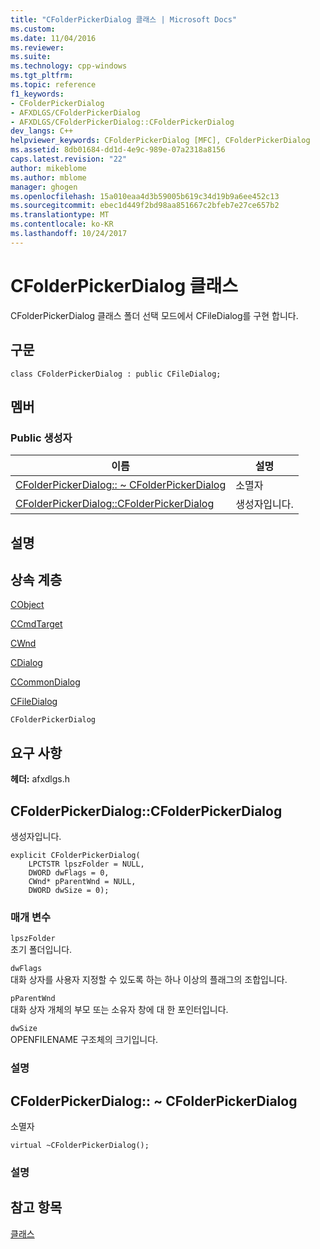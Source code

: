 ```yaml
---
title: "CFolderPickerDialog 클래스 | Microsoft Docs"
ms.custom: 
ms.date: 11/04/2016
ms.reviewer: 
ms.suite: 
ms.technology: cpp-windows
ms.tgt_pltfrm: 
ms.topic: reference
f1_keywords:
- CFolderPickerDialog
- AFXDLGS/CFolderPickerDialog
- AFXDLGS/CFolderPickerDialog::CFolderPickerDialog
dev_langs: C++
helpviewer_keywords: CFolderPickerDialog [MFC], CFolderPickerDialog
ms.assetid: 8db01684-dd1d-4e9c-989e-07a2318a8156
caps.latest.revision: "22"
author: mikeblome
ms.author: mblome
manager: ghogen
ms.openlocfilehash: 15a010eaa4d3b59005b619c34d19b9a6ee452c13
ms.sourcegitcommit: ebec1d449f2bd98aa851667c2bfeb7e27ce657b2
ms.translationtype: MT
ms.contentlocale: ko-KR
ms.lasthandoff: 10/24/2017
---
```

# <a name="cfolderpickerdialog-class"></a>CFolderPickerDialog 클래스
CFolderPickerDialog 클래스 폴더 선택 모드에서 CFileDialog를 구현 합니다.  
  
## <a name="syntax"></a>구문  
  
```  
class CFolderPickerDialog : public CFileDialog;  
```  
  
## <a name="members"></a>멤버  
  
### <a name="public-constructors"></a>Public 생성자  
  
|이름|설명|  
|----------|-----------------|  
|[CFolderPickerDialog:: ~ CFolderPickerDialog](#cfolderpickerdialog__~cfolderpickerdialog)|소멸자|  
|[CFolderPickerDialog::CFolderPickerDialog](#cfolderpickerdialog)|생성자입니다.|  
  
## <a name="remarks"></a>설명  
  
## <a name="inheritance-hierarchy"></a>상속 계층  
 [CObject](../../mfc/reference/cobject-class.md)  
  
 [CCmdTarget](../../mfc/reference/ccmdtarget-class.md)  
  
 [CWnd](../../mfc/reference/cwnd-class.md)  
  
 [CDialog](../../mfc/reference/cdialog-class.md)  
  
 [CCommonDialog](../../mfc/reference/ccommondialog-class.md)  
  
 [CFileDialog](../../mfc/reference/cfiledialog-class.md)  
  
 `CFolderPickerDialog`  
  
## <a name="requirements"></a>요구 사항  
 **헤더:** afxdlgs.h  
  
##  <a name="cfolderpickerdialog"></a>CFolderPickerDialog::CFolderPickerDialog  
 생성자입니다.  
  
```  
explicit CFolderPickerDialog(
    LPCTSTR lpszFolder = NULL,  
    DWORD dwFlags = 0,  
    CWnd* pParentWnd = NULL,  
    DWORD dwSize = 0);
```  
  
### <a name="parameters"></a>매개 변수  
 `lpszFolder`  
 초기 폴더입니다.  
  
 `dwFlags`  
 대화 상자를 사용자 지정할 수 있도록 하는 하나 이상의 플래그의 조합입니다.  
  
 `pParentWnd`  
 대화 상자 개체의 부모 또는 소유자 창에 대 한 포인터입니다.  
  
 `dwSize`  
 OPENFILENAME 구조체의 크기입니다.  
  
### <a name="remarks"></a>설명  
  
##  <a name="_dtorcfolderpickerdialog"></a>CFolderPickerDialog:: ~ CFolderPickerDialog  
 소멸자  
  
```  
virtual ~CFolderPickerDialog();
```  
  
### <a name="remarks"></a>설명  
  
## <a name="see-also"></a>참고 항목  
 [클래스](../../mfc/reference/mfc-classes.md)
